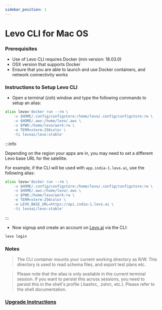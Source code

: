 ```yaml
---
sidebar_position: 1
---
```


# Levo CLI for Mac OS

### Prerequisites

*   Use of Levo CLI requires Docker (min version: 18.03.0)
*   OSX version that supports Docker
*   Ensure that you are able to launch and use Docker containers, and network connectivity works

### Instructions to Setup Levo CLI

* Open a terminal (zsh) window and type the following commands to setup an alias:

```bash
alias levo='docker run --rm \
    -v $HOME/.config/configstore:/home/levo/.config/configstore:rw \
    -v $HOME/.aws:/home/levo/.aws \
    -v $PWD:/home/levo/work:rw \
    -e TERM=xterm-256color \
    -ti levoai/levo:stable'
```

:::info

Depending on the region your apps are in, you may need to set a different Levo base URL for the satellite.

For example, if the CLI will be used with `app.india-1.levo.ai`, use the following alias:

```bash
alias levo='docker run --rm \
    -v $HOME/.config/configstore:/home/levo/.config/configstore:rw \
    -v $HOME/.aws:/home/levo/.aws \
    -v $PWD:/home/levo/work:rw \
    -e TERM=xterm-256color \
    -e LEVO_BASE_URL=https://api.india-1.levo.ai \
    -ti levoai/levo:stable'
```

:::

* Now signup and create an account on [Levo.ai](https://Levo.ai) via the CLI:

```bash
levo login
```

### Notes

> The CLI container mounts your current working directory as R/W. This directory is used to read schema files, and export test plans etc.

> Please note that the alias is only available in the current terminal session. If you want to persist this across sessions, you need to persist this in the shell's profile (.bashrc, .zshrc, etc.). Please refer to the shell documentation.

### [Upgrade Instructions][cli-upgrade]

[cli-upgrade]: levo-cli-upgrade-instructions.md


